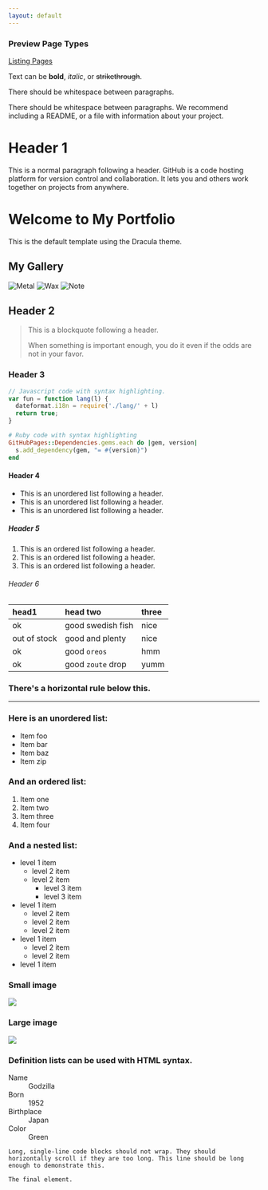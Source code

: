 ```yaml
---
layout: default
---
```


### Preview Page Types
[Listing Pages](samples/listings-page)

Text can be **bold**, _italic_, or ~~strikethrough~~.

There should be whitespace between paragraphs.

There should be whitespace between paragraphs. We recommend including a README, or a file with information about your project.

# [](#header-1)Header 1

This is a normal paragraph following a header. GitHub is a code hosting platform for version control and collaboration. It lets you and others work together on projects from anywhere.

# Welcome to My Portfolio

This is the default template using the Dracula theme.

## My Gallery

![Metal](https://static.wixstatic.com/media/ed8129_d6506638efd54e9299c25e87f715f504~mv2.jpg/v1/fill/w_1080,h_683,al_c,q_85,enc_auto/ed8129_d6506638efd54e9299c25e87f715f504~mv2.jpg)
![Wax]([https://photos.app.goo.gl/xAyPLU64yMi4hoaw6](https://static.wixstatic.com/media/ed8129_b82fd9632f6e4ba5b36e7f5c98b599f7~mv2.jpg/v1/fill/w_1212,h_971,al_c,q_85,enc_auto/ed8129_b82fd9632f6e4ba5b36e7f5c98b599f7~mv2.jpg))
![Note]([https://photos.app.goo.gl/Qn3NdskC5vrU66Yq5](https://static.wixstatic.com/media/ed8129_0e8deffe0210455dae709d4ebc69e2f4~mv2.jpg/v1/fill/w_1236,h_788,al_c,q_85,enc_auto/ed8129_0e8deffe0210455dae709d4ebc69e2f4~mv2.jpg))

## [](#header-2)Header 2

> This is a blockquote following a header.
>
> When something is important enough, you do it even if the odds are not in your favor.

### [](#header-3)Header 3

```js
// Javascript code with syntax highlighting.
var fun = function lang(l) {
  dateformat.i18n = require('./lang/' + l)
  return true;
}
```

```ruby
# Ruby code with syntax highlighting
GitHubPages::Dependencies.gems.each do |gem, version|
  s.add_dependency(gem, "= #{version}")
end
```

#### [](#header-4)Header 4

*   This is an unordered list following a header.
*   This is an unordered list following a header.
*   This is an unordered list following a header.

##### [](#header-5)Header 5

1.  This is an ordered list following a header.
2.  This is an ordered list following a header.
3.  This is an ordered list following a header.

###### [](#header-6)Header 6

| head1        | head two          | three |
|:-------------|:------------------|:------|
| ok           | good swedish fish | nice  |
| out of stock | good and plenty   | nice  |
| ok           | good `oreos`      | hmm   |
| ok           | good `zoute` drop | yumm  |

### There's a horizontal rule below this.

* * *

### Here is an unordered list:

*   Item foo
*   Item bar
*   Item baz
*   Item zip

### And an ordered list:

1.  Item one
1.  Item two
1.  Item three
1.  Item four

### And a nested list:

- level 1 item
  - level 2 item
  - level 2 item
    - level 3 item
    - level 3 item
- level 1 item
  - level 2 item
  - level 2 item
  - level 2 item
- level 1 item
  - level 2 item
  - level 2 item
- level 1 item

### Small image

![](https://assets-cdn.github.com/images/icons/emoji/octocat.png)

### Large image

![](https://guides.github.com/activities/hello-world/branching.png)


### Definition lists can be used with HTML syntax.

<dl>
<dt>Name</dt>
<dd>Godzilla</dd>
<dt>Born</dt>
<dd>1952</dd>
<dt>Birthplace</dt>
<dd>Japan</dd>
<dt>Color</dt>
<dd>Green</dd>
</dl>

```
Long, single-line code blocks should not wrap. They should horizontally scroll if they are too long. This line should be long enough to demonstrate this.
```

```
The final element.
```
